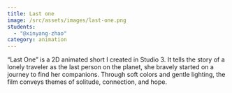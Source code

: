 ```yaml
---
title: Last one
image: /src/assets/images/last-one.png
students:
  - "@xinyang-zhao"
category: animation
---
```

“Last One” is a 2D animated short I created in Studio 3. It tells the story of a lonely traveler  as the last person on the planet, she bravely started on a journey to find her companions. Through soft colors and gentle lighting, the film conveys themes of solitude, connection, and hope.